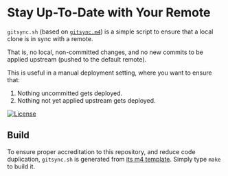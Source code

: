 # Stay Up-To-Date with Your Remote

`gitsync.sh` (based on [`gitsync.m4`](gitsync.m4)) is a simple script
to ensure that a local clone is in sync with a remote.

That is, no local, non-committed changes, and no new commits to be
applied upstream (pushed to the default remote).

This is useful in a manual deployment setting, where you want to
ensure that:

  1. Nothing uncommitted gets deployed.
  2. Nothing not yet applied upstream gets deployed.

[![License](https://img.shields.io/badge/license-MIT-blue.svg)](https://github.com/oleks/gitsync/blob/master/LICENSE)

## Build

To ensure proper accreditation to this repository, and reduce code
duplication, `gitsync.sh` is generated from [its m4
template](gitsync.m4). Simply type `make` to build it.
